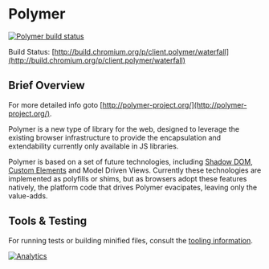 # Polymer

[![Polymer build status](http://www.polymer-project.org/build/polymer-dev/status.png "Polymer build status")](http://build.chromium.org/p/client.polymer/waterfall)

Build Status: [http://build.chromium.org/p/client.polymer/waterfall](http://build.chromium.org/p/client.polymer/waterfall)

## Brief Overview

For more detailed info goto [http://polymer-project.org/](http://polymer-project.org/).

Polymer is a new type of library for the web, designed to leverage the existing browser infrastructure to provide the encapsulation and extendability currently only available in JS libraries.

Polymer is based on a set of future technologies, including [Shadow DOM](https://dvcs.w3.org/hg/webcomponents/raw-file/tip/spec/shadow/index.html), [Custom Elements](https://dvcs.w3.org/hg/webcomponents/raw-file/tip/spec/custom/index.html) and Model Driven Views. Currently these technologies are implemented as polyfills or shims, but as browsers adopt these features natively, the platform code that drives Polymer evacipates, leaving only the value-adds.

## Tools & Testing

For running tests or building minified files, consult the [tooling information](http://polymer-project.org/resources/tooling-strategy.html).

[![Analytics](https://ga-beacon.appspot.com/UA-39334307-2/Polymer/polymer-dev/README)](https://github.com/igrigorik/ga-beacon)
